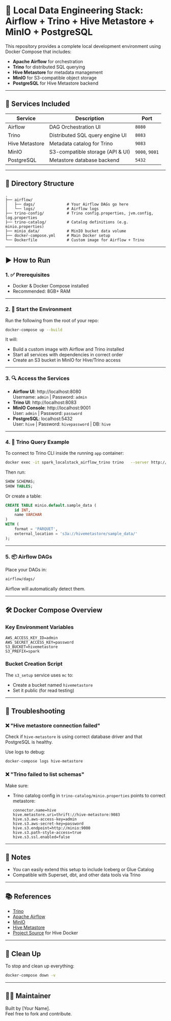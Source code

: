 # 🧪 Local Data Engineering Stack: Airflow + Trino + Hive Metastore + MinIO + PostgreSQL

This repository provides a complete local development environment using Docker Compose that includes:

- **Apache Airflow** for orchestration
- **Trino** for distributed SQL querying
- **Hive Metastore** for metadata management
- **MinIO** for S3-compatible object storage
- **PostgreSQL** for Hive Metastore backend

---

## 🔧 Services Included

| Service         | Description                                      | Port     |
|----------------|--------------------------------------------------|----------|
| Airflow         | DAG Orchestration UI                            | `8080`   |
| Trino           | Distributed SQL query engine UI                 | `8083`   |
| Hive Metastore  | Metadata catalog for Trino                      | `9083`   |
| MinIO           | S3-compatible storage (API & UI)                | `9000`, `9001` |
| PostgreSQL      | Metastore database backend                      | `5432`   |

---

## 📁 Directory Structure

```
.
├── airflow/
│   ├── dags/              # Your Airflow DAGs go here
│   └── logs/              # Airflow logs
├── trino-config/          # Trino config.properties, jvm.config, log.properties
├── trino-catalog/         # Catalog definitions (e.g. minio.properties)
├── minio_data/            # MinIO bucket data volume
├── docker-compose.yml     # Main Docker setup
└── Dockerfile             # Custom image for Airflow + Trino
```

---

## ▶️ How to Run

### 1. ✅ Prerequisites

- Docker & Docker Compose installed
- Recommended: 8GB+ RAM

---

### 2. 🚀 Start the Environment

Run the following from the root of your repo:

```bash
docker-compose up --build
```

It will:

- Build a custom image with Airflow and Trino installed
- Start all services with dependencies in correct order
- Create an S3 bucket in MinIO for Hive/Trino access

---

### 3. 🔍 Access the Services

- **Airflow UI**: http://localhost:8080  
  Username: `admin` | Password: `admin`  
- **Trino UI**: http://localhost:8083  
- **MinIO Console**: http://localhost:9001  
  User: `admin` | Password: `password`  
- **PostgreSQL**: localhost:5432  
  User: `hive` | Password: `hivepassword` | DB: `hive`

---

### 4. 🧪 Trino Query Example

To connect to Trino CLI inside the running `app` container:

```bash
docker exec -it spark_localstack_airflow_trino trino   --server http://localhost:8083 --catalog minio --schema default
```

Then run:

```sql
SHOW SCHEMAS;
SHOW TABLES;
```

Or create a table:

```sql
CREATE TABLE minio.default.sample_data (
    id INT,
    name VARCHAR
)
WITH (
    format = 'PARQUET',
    external_location = 's3a://hivemetastore/sample_data/'
);
```

---

### 5. 📦 Airflow DAGs

Place your DAGs in:

```bash
airflow/dags/
```

Airflow will automatically detect them.

---

## 🛠 Docker Compose Overview

### Key Environment Variables

```env
AWS_ACCESS_KEY_ID=admin
AWS_SECRET_ACCESS_KEY=password
S3_BUCKET=hivemetastore
S3_PREFIX=spark
```

### Bucket Creation Script

The `s3_setup` service uses `mc` to:

- Create a bucket named `hivemetastore`
- Set it public (for read testing)

---

## 🐞 Troubleshooting

### ❌ "Hive metastore connection failed"

Check if `hive-metastore` is using correct database driver and that PostgreSQL is healthy.

Use logs to debug:

```bash
docker-compose logs hive-metastore
```

### ❌ "Trino failed to list schemas"

Make sure:

- Trino catalog config in `trino-catalog/minio.properties` points to correct metastore:
  
  ```
  connector.name=hive
  hive.metastore.uri=thrift://hive-metastore:9083
  hive.s3.aws-access-key=admin
  hive.s3.aws-secret-key=password
  hive.s3.endpoint=http://minio:9000
  hive.s3.path-style-access=true
  hive.s3.ssl.enabled=false
  ```

---

## 📌 Notes

- You can easily extend this setup to include Iceberg or Glue Catalog
- Compatible with Superset, dbt, and other data tools via Trino

---

## 📚 References

- [Trino](https://trino.io)
- [Apache Airflow](https://airflow.apache.org)
- [MinIO](https://min.io)
- [Hive Metastore](https://cwiki.apache.org/confluence/display/Hive/Hive+Metastore)
- [Project Source](https://github.com/naushadh/hive-metastore) for Hive Docker

---

## 🧹 Clean Up

To stop and clean up everything:

```bash
docker-compose down -v
```

---

## 👩‍💻 Maintainer

Built by [Your Name].  
Feel free to fork and contribute.
